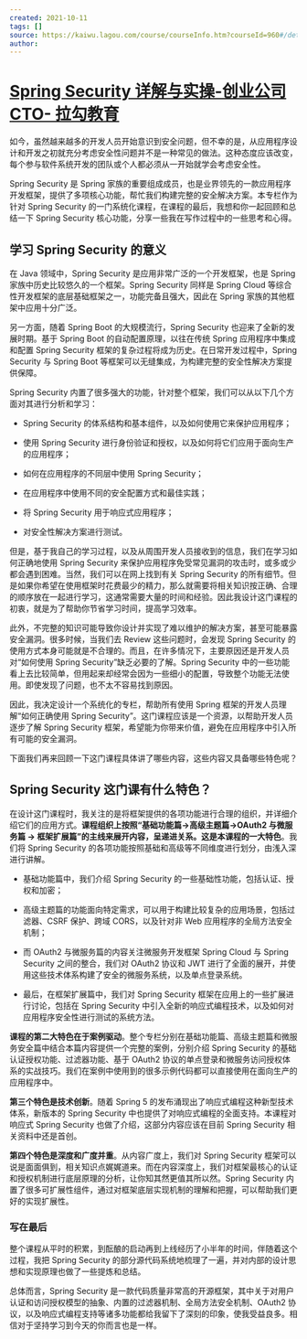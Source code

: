 ```yaml
---
created: 2021-10-11
tags: []
source: https://kaiwu.lagou.com/course/courseInfo.htm?courseId=960#/detail/pc?id=7694
author: 
---
```


# [Spring Security 详解与实操-创业公司 CTO- 拉勾教育](https://kaiwu.lagou.com/course/courseInfo.htm?courseId=960#/detail/pc?id=7694)


如今，虽然越来越多的开发人员开始意识到安全问题，但不幸的是，从应用程序设计和开发之初就充分考虑安全性问题并不是一种常见的做法。这种态度应该改变，每个参与软件系统开发的团队或个人都必须从一开始就学会考虑安全性。

Spring Security 是 Spring 家族的重要组成成员，也是业界领先的一款应用程序开发框架，提供了多项核心功能，帮忙我们构建完整的安全解决方案。本专栏作为针对 Spring Security 的一门系统化课程，在课程的最后，我想和你一起回顾和总结一下 Spring Security 核心功能，分享一些我在写作过程中的一些思考和心得。

## 学习 Spring Security 的意义

在 Java 领域中，Spring Security 是应用非常广泛的一个开发框架，也是 Spring 家族中历史比较悠久的一个框架。Spring Security 同样是 Spring Cloud 等综合性开发框架的底层基础框架之一，功能完备且强大，因此在 Spring 家族的其他框架中应用十分广泛。

另一方面，随着 Spring Boot 的大规模流行，Spring Security 也迎来了全新的发展时期。基于 Spring Boot 的自动配置原理，以往在传统 Spring 应用程序中集成和配置 Spring Security 框架的复杂过程将成为历史。在日常开发过程中，Spring Security 与 Spring Boot 等框架可以无缝集成，为构建完整的安全性解决方案提供保障。

Spring Security 内置了很多强大的功能，针对整个框架，我们可以从以下几个方面对其进行分析和学习：

-   Spring Security 的体系结构和基本组件，以及如何使用它来保护应用程序；
    
-   使用 Spring Security 进行身份验证和授权，以及如何将它们应用于面向生产的应用程序；
    
-   如何在应用程序的不同层中使用 Spring Security；
    
-   在应用程序中使用不同的安全配置方式和最佳实践；
    
-   将 Spring Security 用于响应式应用程序；
    
-   对安全性解决方案进行测试。
    

但是，基于我自己的学习过程，以及从周围开发人员接收到的信息，我们在学习如何正确地使用 Spring Security 来保护应用程序免受常见漏洞的攻击时，或多或少都会遇到困难。当然，我们可以在网上找到有关 Spring Security 的所有细节。但是如果你希望在使用框架时花费最少的精力，那么就需要将相关知识按正确、合理的顺序放在一起进行学习，这通常需要大量的时间和经验。因此我设计这门课程的初衷，就是为了帮助你节省学习时间，提高学习效率。

此外，不完整的知识可能导致你设计并实现了难以维护的解决方案，甚至可能暴露安全漏洞。很多时候，当我们去 Review 这些问题时，会发现 Spring Security 的使用方式本身可能就是不合理的。而且，在许多情况下，主要原因还是开发人员对“如何使用 Spring Security”缺乏必要的了解。Spring Security 中的一些功能看上去比较简单，但用起来却经常会因为一些细小的配置，导致整个功能无法使用。即使发现了问题，也不太不容易找到原因。

因此，我决定设计一个系统化的专栏，帮助所有使用 Spring 框架的开发人员理解“如何正确使用 Spring Security”。这门课程应该是一个资源，以帮助开发人员逐步了解 Spring Security 框架，希望能为你带来价值，避免在应用程序中引入所有可能的安全漏洞。

下面我们再来回顾一下这门课程具体讲了哪些内容，这些内容又具备哪些特色呢？

## Spring Security 这门课有什么特色？

在设计这门课程时，我关注的是将框架提供的各项功能进行合理的组织，并详细介绍它们的应用方式。**课程组织上按照“基础功能篇→高级主题篇→OAuth2 与微服务篇 → 框架扩展篇”的主线来展开内容，呈递进关系。这是本课程的一大特色**。我们将 Spring Security 的各项功能按照基础和高级等不同维度进行划分，由浅入深进行讲解。

-   基础功能篇中，我们介绍 Spring Security 的一些基础性功能，包括认证、授权和加密；
    
-   高级主题篇的功能面向特定需求，可以用于构建比较复杂的应用场景，包括过滤器、CSRF 保护、跨域 CORS，以及针对非 Web 应用程序的全局方法安全机制；
    
-   而 OAuth2 与微服务篇的内容关注微服务开发框架 Spring Cloud 与 Spring Security 之间的整合，我们对 OAuth2 协议和 JWT 进行了全面的展开，并使用这些技术体系构建了安全的微服务系统，以及单点登录系统。
    
-   最后，在框架扩展篇中，我们对 Spring Security 框架在应用上的一些扩展进行讨论，包括在 Spring Security 中引入全新的响应式编程技术，以及如何对应用程序安全性进行测试的系统方法。
    

**课程的第二大特色在于案例驱动**。整个专栏分别在基础功能篇、高级主题篇和微服务安全篇中结合本篇内容提供一个完整的案例，分别介绍 Spring Security 的基础认证授权功能、过滤器功能、基于 OAuth2 协议的单点登录和微服务访问授权体系的实战技巧。我们在案例中使用到的很多示例代码都可以直接使用在面向生产的应用程序中。

**第三个特色是技术创新**。随着 Spring 5 的发布涌现出了响应式编程这种新型技术体系，新版本的 Spring Security 中也提供了对响应式编程的全面支持。本课程对响应式 Spring Security 也做了介绍，这部分内容应该在目前 Spring Security 相关资料中还是首创。

**第四个特色是深度和广度并重**。从内容广度上，我们对 Spring Security 框架可以说是面面俱到，相关知识点娓娓道来。而在内容深度上，我们对框架最核心的认证和授权机制进行底层原理的分析，让你知其然更值其所以然。Spring Security 内置了很多可扩展性组件，通过对框架底层实现机制的理解和把握，可以帮助我们更好的实现扩展性。

### 写在最后

整个课程从平时的积累，到酝酿的启动再到上线经历了小半年的时间，伴随着这个过程，我把 Spring Security 的部分源代码系统地梳理了一遍，并对内部的设计思想和实现原理也做了一些提炼和总结。

总体而言，Spring Security 是一款代码质量非常高的开源框架，其中关于对用户认证和访问授权模型的抽象、内置的过滤器机制、全局方法安全机制、OAuth2 协议，以及响应式编程支持等诸多功能都给我留下了深刻的印象，使我受益良多。相信对于坚持学习到今天的你而言也是一样。
